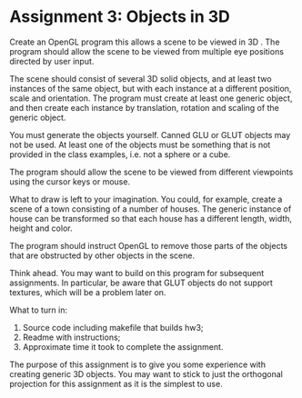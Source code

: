 # Assignment 3: Objects in 3D

Create an OpenGL program this allows a scene to be viewed in 3D . The program
should allow the scene to be viewed from multiple eye positions directed by
user input.

The scene should consist of several 3D solid objects, and at least two
instances of the same object, but with each instance at a different position,
scale and orientation. The program must create at least one generic object, and
then create each instance by translation, rotation and scaling of the generic
object.

You must generate the objects yourself.  Canned GLU or GLUT objects may not be
used.  At least one of the objects must be something that is not provided in
the class examples, i.e. not a sphere or a cube.

The program should allow the scene to be viewed from different viewpoints using
the cursor keys or mouse.

What to draw is left to your imagination. You could, for example, create a
scene of a town consisting of a number of houses. The generic instance of house
can be transformed so that each house has a different length, width, height and
color.

The program should instruct OpenGL to remove those parts of the objects that
are obstructed by other objects in the scene.

Think ahead. You may want to build on this program for subsequent assignments.
In particular, be aware that GLUT objects do not support textures, which will
be a problem later on.

What to turn in:
1) Source code including makefile that builds hw3;
2) Readme with instructions;
3) Approximate time it took to complete the assignment.

The purpose of this assignment is to give you some experience with creating
generic 3D objects. You may want to stick to just the orthogonal projection for
this assignment as it is the simplest to use.
